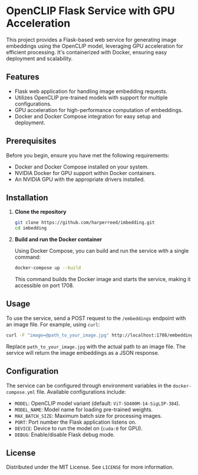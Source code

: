 
# OpenCLIP Flask Service with GPU Acceleration

This project provides a Flask-based web service for generating image embeddings using the OpenCLIP model, leveraging GPU acceleration for efficient processing. It's containerized with Docker, ensuring easy deployment and scalability.

## Features

- Flask web application for handling image embedding requests.
- Utilizes OpenCLIP pre-trained models with support for multiple configurations.
- GPU acceleration for high-performance computation of embeddings.
- Docker and Docker Compose integration for easy setup and deployment.

## Prerequisites

Before you begin, ensure you have met the following requirements:

- Docker and Docker Compose installed on your system.
- NVIDIA Docker for GPU support within Docker containers.
- An NVIDIA GPU with the appropriate drivers installed.

## Installation

1. **Clone the repository**

   ```bash
   git clone https://github.com/harperreed/imbedding.git
   cd imbedding
   ```

2. **Build and run the Docker container**

   Using Docker Compose, you can build and run the service with a single command:

   ```bash
   docker-compose up --build
   ```

   This command builds the Docker image and starts the service, making it accessible on port 1708.

## Usage

To use the service, send a POST request to the `/embeddings` endpoint with an image file. For example, using `curl`:

```bash
curl -F "image=@path_to_your_image.jpg" http://localhost:1708/embeddings
```

Replace `path_to_your_image.jpg` with the actual path to an image file. The service will return the image embeddings as a JSON response.

## Configuration

The service can be configured through environment variables in the `docker-compose.yml` file. Available configurations include:

- `MODEL`: OpenCLIP model variant (default: `ViT-SO400M-14-SigLIP-384`).
- `MODEL_NAME`: Model name for loading pre-trained weights.
- `MAX_BATCH_SIZE`: Maximum batch size for processing images.
- `PORT`: Port number the Flask application listens on.
- `DEVICE`: Device to run the model on (`cuda:0` for GPU).
- `DEBUG`: Enable/disable Flask debug mode.

## License

Distributed under the MIT License. See `LICENSE` for more information.
